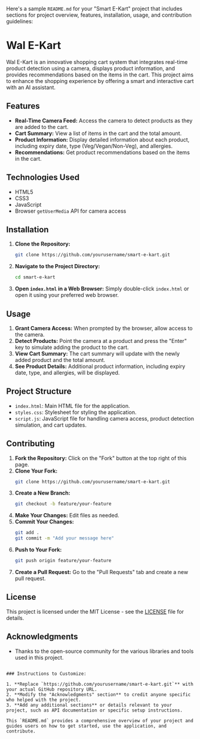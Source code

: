 Here's a sample `README.md` for your "Smart E-Kart" project that includes sections for project overview, features, installation, usage, and contribution guidelines:

# Wal E-Kart

Wal E-Kart is an innovative shopping cart system that integrates real-time product detection using a camera, displays product information, and provides recommendations based on the items in the cart. This project aims to enhance the shopping experience by offering a smart and interactive cart with an AI assistant.

## Features

- **Real-Time Camera Feed:** Access the camera to detect products as they are added to the cart.
- **Cart Summary:** View a list of items in the cart and the total amount.
- **Product Information:** Display detailed information about each product, including expiry date, type (Veg/Vegan/Non-Veg), and allergies.
- **Recommendations:** Get product recommendations based on the items in the cart.

## Technologies Used

- HTML5
- CSS3
- JavaScript
- Browser `getUserMedia` API for camera access

## Installation

1. **Clone the Repository:**
   ```bash
   git clone https://github.com/yourusername/smart-e-kart.git
   ```
   
2. **Navigate to the Project Directory:**
   ```bash
   cd smart-e-kart
   ```

3. **Open `index.html` in a Web Browser:**
   Simply double-click `index.html` or open it using your preferred web browser.

## Usage

1. **Grant Camera Access:** When prompted by the browser, allow access to the camera.
2. **Detect Products:** Point the camera at a product and press the "Enter" key to simulate adding the product to the cart.
3. **View Cart Summary:** The cart summary will update with the newly added product and the total amount.
4. **See Product Details:** Additional product information, including expiry date, type, and allergies, will be displayed.

## Project Structure

- `index.html`: Main HTML file for the application.
- `styles.css`: Stylesheet for styling the application.
- `script.js`: JavaScript file for handling camera access, product detection simulation, and cart updates.

## Contributing

1. **Fork the Repository:** Click on the "Fork" button at the top right of this page.
2. **Clone Your Fork:** 
   ```bash
   git clone https://github.com/yourusername/smart-e-kart.git
   ```
3. **Create a New Branch:**
   ```bash
   git checkout -b feature/your-feature
   ```
4. **Make Your Changes:** Edit files as needed.
5. **Commit Your Changes:**
   ```bash
   git add .
   git commit -m "Add your message here"
   ```
6. **Push to Your Fork:**
   ```bash
   git push origin feature/your-feature
   ```
7. **Create a Pull Request:** Go to the "Pull Requests" tab and create a new pull request.

## License

This project is licensed under the MIT License - see the [LICENSE](LICENSE) file for details.

## Acknowledgments

- Thanks to the open-source community for the various libraries and tools used in this project.

```

### Instructions to Customize:

1. **Replace `https://github.com/yourusername/smart-e-kart.git`** with your actual GitHub repository URL.
2. **Modify the "Acknowledgments" section** to credit anyone specific who helped with the project.
3. **Add any additional sections** or details relevant to your project, such as API documentation or specific setup instructions.

This `README.md` provides a comprehensive overview of your project and guides users on how to get started, use the application, and contribute.
